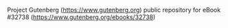 Project Gutenberg (https://www.gutenberg.org) public repository for eBook #32738 (https://www.gutenberg.org/ebooks/32738)
